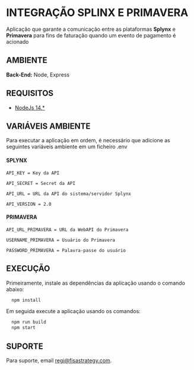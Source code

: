 
# INTEGRAÇÃO SPLINX E PRIMAVERA

Aplicação que garante a comunicação entre as plataformas **Splynx** e **Primavera** para fins de faturação quando um evento de pagamento é acionado


## AMBIENTE

**Back-End:** Node, Express


## REQUISITOS

- [NodeJs 14.*](https://nodejs.org/en/download/)

## VARIÁVEIS AMBIENTE

Para executar a aplicação em ordem, é necessário que adicione as seguintes variáveis ambiente em um ficheiro .env

#### SPLYNX
`API_KEY = Key da API`

`API_SECRET = Secret da API`

`API_URL = URL da API do sistema/servidor Splynx` 

`API_VERSION = 2.0`

#### PRIMAVERA

`API_URL_PRIMAVERA = URL da WebAPI do Primavera`

`USERNAME_PRIMAVERA = Usuário do Primavera`

`PASSWORD_PRIMAVERA = Palavra-passe do usuário`

## EXECUÇÃO

Primeiramente, instale as dependências da aplicação usando o comando abaixo:

```bash
  npm install
```
Em seguida execute a aplicação usando os comandos:

```bash
  npm run build
  npm start
```
## SUPORTE

Para suporte, email regi@fisastrategy.com.

